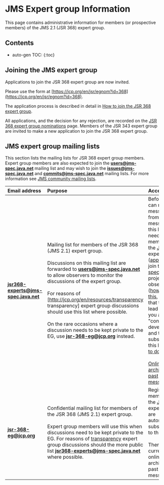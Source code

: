# JMS Expert group Information

This page contains administrative information for members (or prospective members) of the JMS 2.1 (JSR 368) expert group. 

## Contents

* auto-gen TOC:
{:toc}

## Joining the JMS expert group 

Applications to join the JSR 368 expert group are now invited. 

Please use the form at [https://jcp.org/en/jsr/egnom?id=368](https://jcp.org/en/jsr/egnom?id=368).  

The application process is described in detail in [How to join the JSR 368 expert group](/jms-spec/pages/HowToJoinTheJSR368ExpertGroup).  

All applications, and the decision for any rejection, are recorded on the [JSR 368 expert group nominations](/jms-spec/pages/JSR368EGNominations) page. Members of the JSR 343 expert group are invited to make a new application to join the JSR 368 expert group.

##  JMS expert group mailing lists

This section lists the mailing lists for JSR 368 expert group members. Expert group members are also expected to join the **users@jms-spec.java.net** mailing list and may wish to join the **issues@jms-spec.java.net** and **commits@jms-spec.java.net** mailing lists. For more information see [JMS community mailing lists](/jms-spec/#jms-community-mailing-lists).

Email address | Purpose | Access
:--- | :--- | :---
**jsr368-experts@jms-spec.java.net**  | Mailing list for members of the JSR 368 (JMS 2.1)  expert group. <br /><br />Discussions on this mailing list are forwarded  to **users@jms-spec.java.net** to allow observers to monitor the discussions of the expert group. <br /><br />For reasons of [http://jcp.org/en/resources/transparency transparency] expert group discussions should use this list where possible. <br /><br />On the rare occasions where a discussion needs to be kept private to the EG, use **jsr-368-eg@jcp.org** instead. | Before you can receive messages from or post messages to this list, you need to be a member of the  [JSR 368](http://jcp.org/en/jsr/summary?id=368) expert group ([apply here](https://jcp.org/en/jsr/egnom?id=368)), join the [jms-spec.java.net](http://jms-spec.java.net) project as an observer ([how to do this](/jms-spec/#mailing-lists-faq), request that the spec lead make you a "content developer", and then subscribe to this list ([how to do this](/jms-spec/#mailing-lists-faq). <br /><br />[Online archive of past messages](http://java.net/projects/jms-spec/lists/jsr343-experts/archive)
**jsr-368-eg@jcp.org** | Confidential mailing list for members of the JSR 368 (JMS 2.1) expert group. <br /><br /> Expert group members will use this when discussions need to be kept private to the EG. For reasons of [transparency](http://jcp.org/en/resources/transparency) expert group discussions should the more public list **jsr368-experts@jms-spec.java.net** where possible. | Registered members of the [JSR 368](http://jcp.org/en/jsr/summary?id=368) expert group are automatically subscribed to this list. <br /><br />There is currently no online archive of past messages.
